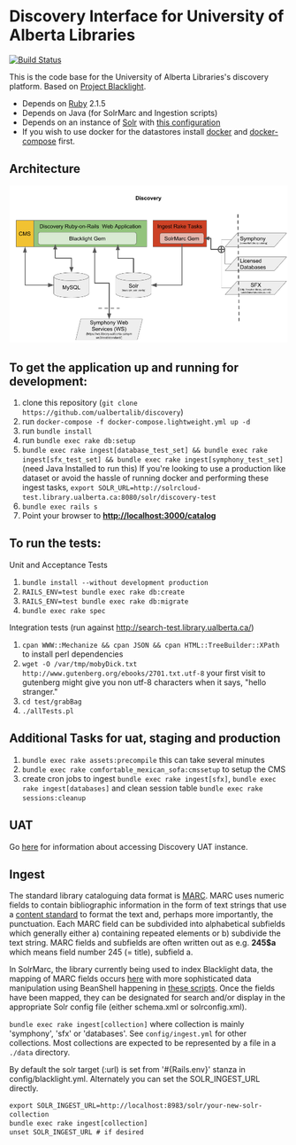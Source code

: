 # Discovery Interface for University of Alberta Libraries
[![Build Status](https://travis-ci.org/ualbertalib/discovery.svg?branch=master)](https://travis-ci.org/ualbertalib/discovery)

This is the code base for the University of Alberta Libraries's
discovery platform. Based on [Project Blacklight](projectblacklight.org).

*   Depends on [Ruby](https://www.ruby-lang.org/en/) 2.1.5
*   Depends on Java (for SolrMarc and Ingestion scripts)
*   Depends on an instance of [Solr](https://lucene.apache.org/solr/) with [this configuration](https://github.com/ualbertalib/blacklight_solr_conf)
*   If you wish to use docker for the datastores install [docker](https://docs.docker.com/install/) and [docker-compose](https://docs.docker.com/compose/install/) first.

## Architecture
![Discovery Architecture Diagram](docs/discovery_architecture.png)

## To get the application up and running for development:

1.  clone this repository (`git clone https://github.com/ualbertalib/discovery`)
2.  run `docker-compose -f docker-compose.lightweight.yml up -d`
3.  run `bundle install`
4.  run `bundle exec rake db:setup`
5.  `bundle exec rake ingest[database_test_set] && bundle exec rake ingest[sfx_test_set] && bundle exec rake ingest[symphony_test_set]` (need Java Installed to run this)
    If you're looking to use a production like dataset or avoid the hassle of running docker and performing these ingest tasks, `export SOLR_URL=http://solrcloud-test.library.ualberta.ca:8080/solr/discovery-test`
6.  `bundle exec rails s`
7.  Point your browser to **<http://localhost:3000/catalog>**

## To run the tests:

Unit and Acceptance Tests

1.  `bundle install --without development production`
2.  `RAILS_ENV=test bundle exec rake db:create`
3.  `RAILS_ENV=test bundle exec rake db:migrate`
4.  `bundle exec rake spec`

Integration tests (run against <http://search-test.library.ualberta.ca/>)

1.  `cpan WWW::Mechanize && cpan JSON && cpan HTML::TreeBuilder::XPath` to install perl dependencies
2.  `wget -O /var/tmp/mobyDick.txt http://www.gutenberg.org/ebooks/2701.txt.utf-8` your first visit to gutenberg might give you non utf-8 characters when it says, "hello stranger."
3.  `cd test/grabBag`
4.  `./allTests.pl`

## Additional Tasks for uat, staging and production

1.  `bundle exec rake assets:precompile` this can take several minutes
2.  `bundle exec rake comfortable_mexican_sofa:cmssetup` to setup the CMS
3.  create cron jobs to ingest `bundle exec rake ingest[sfx]`, `bundle exec rake ingest[databases]` and clean session table `bundle exec rake sessions:cleanup`

## UAT
Go [here](https://github.com/ualbertalib/di_internal/blob/master/System-Adminstration/UAT-Environment.md#access-discovery-uat-instance) for information about accessing Discovery UAT instance.

## Ingest

The standard library cataloguing data format is [MARC](https://www.loc.gov/marc/marcdocz.html). MARC uses numeric fields to contain bibliographic information in the form of text strings that use a [content standard](https://en.wikipedia.org/wiki/International_Standard_Bibliographic_Description) to format the text and, perhaps more importantly, the punctuation. Each MARC field can be subdivided into alphabetical subfields which generally either a) containing repeated elements or b) subdivide the text string. MARC fields and subfields are often written out as e.g. **245$a** which means field number 245 (= title), subfield a.

In SolrMarc, the library currently being used to index Blacklight data, the mapping of MARC fields occurs [here](https://github.com/ualbertalib/discovery/blob/master/config/SolrMarc/symphony_index.properties) with more sophisticated data manipulation using BeanShell happening in [these scripts](https://github.com/ualbertalib/discovery/tree/master/config/SolrMarc/index_scripts). Once the fields have been mapped, they can be designated for search and/or display in the appropriate Solr config file (either schema.xml or solrconfig.xml).

`bundle exec rake ingest[collection]` where collection is mainly 'symphony', 'sfx' or 'databases'.  See `config/ingest.yml` for other collections. Most collections are expected to be represented by a file in a `./data` directory.

By default the solr target (:url) is set from '#{Rails.env}' stanza in config/blacklight.yml. Alternately you can set the SOLR_INGEST_URL directly.
```
export SOLR_INGEST_URL=http://localhost:8983/solr/your-new-solr-collection
bundle exec rake ingest[collection]
unset SOLR_INGEST_URL # if desired
```

